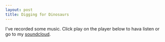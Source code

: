 ```yaml
---
layout: post
title: Digging for Dinosaurs
---
```


I've recorded some music. Click play on the player below  to hava listen or go to my [soundcloud](https://soundcloud.com/digging-for-dinosaurs). 


